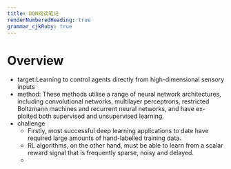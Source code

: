 ```yaml
---
title: DQN阅读笔记
renderNumberedHeading: true
grammar_cjkRuby: true
---
```


# Overview
- target:Learning to control agents directly from high-dimensional sensory inputs
- method: These methods utilise a range of neural network architectures, including convolutional networks, multilayer perceptrons, restricted Boltzmann machines and recurrent neural networks, and have ex-ploited both supervised and unsupervised learning.
- challenge
	- Firstly, most successful deep learning applications to date have required large amounts of hand-labelled training data.
	- RL algorithms, on the other hand, must be able to learn from a scalar reward signal that is frequently sparse, noisy and delayed.
	- 